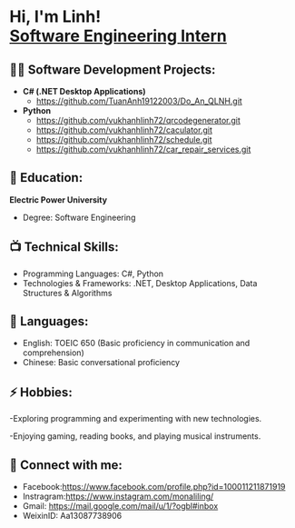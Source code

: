 <h1>Hi, I'm Linh! <br/><a href="https://github.com/joshmadakor1">Software Engineering Intern</a>

  
<h2>👨‍💻 Software Development Projects:</h2>

- <b>C# (.NET Desktop Applications)</b>
  - https://github.com/TuanAnh19122003/Do_An_QLNH.git
- <b>Python</b>
  - https://github.com/vukhanhlinh72/qrcodegenerator.git
  - https://github.com/vukhanhlinh72/caculator.git
  - https://github.com/vukhanhlinh72/schedule.git
  - https://github.com/vukhanhlinh72/car_repair_services.git

<h2>🌱 Education:</h2>

<b>Electric Power University</b>
  - Degree: Software Engineering


<h2>📺 Technical Skills:</h2>

- Programming Languages: C#, Python
- Technologies & Frameworks: .NET, Desktop Applications, Data Structures & Algorithms
  
<h2>💬 Languages:</h2>

- English: TOEIC 650 (Basic proficiency in communication and comprehension)
- Chinese: Basic conversational proficiency

<h2> ⚡ Hobbies:</h2>

-Exploring programming and experimenting with new technologies.

-Enjoying gaming, reading books, and playing musical instruments.

<h2> 🤳 Connect with me:</h2>

- Facebook:https://www.facebook.com/profile.php?id=100011211871919
- Instragram:https://www.instagram.com/monaliling/
- Gmail: https://mail.google.com/mail/u/1/?ogbl#inbox
- WeixinID: Aa13087738906

<!--
**joshmadakor1/joshmadakor1** is a ✨ _special_ ✨ repository because its `README.md` (this file) appears on your GitHub profile.

Here are some ideas to get you started:

- 🔭 I’m currently working on ...
- 🌱 I’m currently learning ...
- 👯 I’m looking to collaborate on ...
- 🤔 I’m looking for help with ...
- 💬 Ask me about ...
- 📫 How to reach me: ...
- 😄 Pronouns: ...
- ⚡ Fun fact: ...
-->
